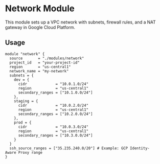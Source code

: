 # Network Module

This module sets up a VPC network with subnets, firewall rules, and a NAT gateway in Google Cloud Platform.

## Usage

```hcl
module "network" {
  source       = "./modules/network"
  project_id   = "your-project-id"
  region       = "us-central1"
  network_name = "my-network"
  subnets = {
    dev = {
      cidr             = "10.0.1.0/24"
      region           = "us-central1"
      secondary_ranges = ["10.1.0.0/24"]
    },
    staging = {
      cidr             = "10.0.2.0/24"
      region           = "us-central1"
      secondary_ranges = ["10.2.0.0/24"]
    },
    prod = {
      cidr             = "10.0.3.0/24"
      region           = "us-central1"
      secondary_ranges = ["10.3.0.0/24"]
    }
  }
  ssh_source_ranges = ["35.235.240.0/20"] # Example: GCP Identity-Aware Proxy range
}
